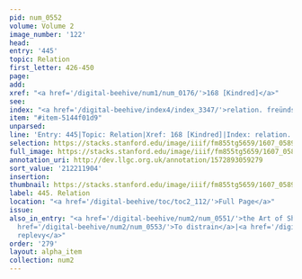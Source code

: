```yaml
---
pid: num_0552
volume: Volume 2
image_number: '122'
head:
entry: '445'
topic: Relation
first_letter: 426-450
page:
add:
xref: "<a href='/digital-beehive/num1/num_0176/'>168 [Kindred]</a>"
see:
index: "<a href='/digital-beehive/index4/index_3347/'>relation. freündschafft</a>"
item: "#item-5144f01d9"
unparsed:
line: 'Entry: 445|Topic: Relation|Xref: 168 [Kindred]|Index: relation. freündschafft|#item-5144f01d9'
selection: https://stacks.stanford.edu/image/iiif/fm855tg5659/1607_0589/864,1904,2490,185/full/0/default.jpg
full_image: https://stacks.stanford.edu/image/iiif/fm855tg5659/1607_0589/full/full/0/default.jpg
annotation_uri: http://dev.llgc.org.uk/annotation/1572893059279
sort_value: '212211904'
insertion:
thumbnail: https://stacks.stanford.edu/image/iiif/fm855tg5659/1607_0589/864,1904,600,180/250,/0/default.jpg
label: 445. Relation
location: "<a href='/digital-beehive/toc/toc2_112/'>Full Page</a>"
issue:
also_in_entry: "<a href='/digital-beehive/num2/num_0551/'>the Art of Short-writing</a>|<a
  href='/digital-beehive/num2/num_0553/'>To distrain</a>|<a href='/digital-beehive/num2/num_0554/'>To
  replevy</a>"
order: '279'
layout: alpha_item
collection: num2
---
```

